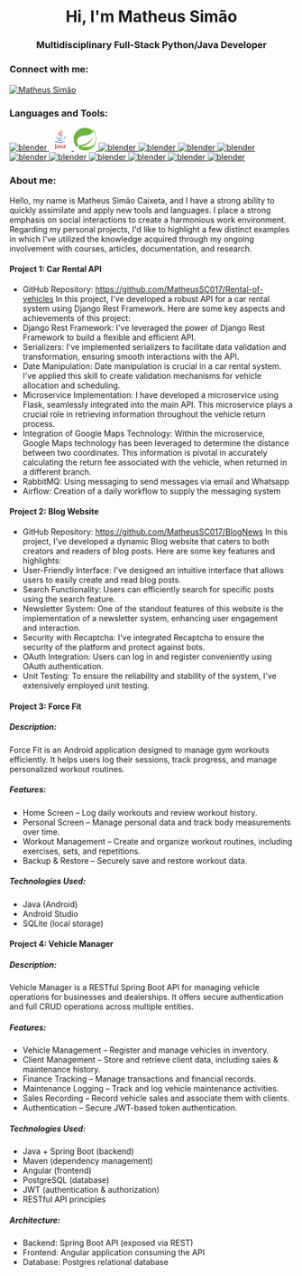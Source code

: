 <h1 align="center">Hi, I'm Matheus Simão</h1>
<h3 align="center">Multidisciplinary Full-Stack Python/Java Developer </h3>

<h3 align="left">Connect with me:</h3>

<p align="left">
  <a href="https://www.linkedin.com/in/matheussimaocaixeta/" target="blank"><img align="center" src="https://github.com/MatheusSC017/MatheusSC017/assets/101995486/6680758b-0ce2-465e-a871-610a57fe9d10" alt="Matheus Simão" height="40" width="40" /></a>
</p>

<h3 align="left">Languages and Tools:</h3>
<p align="left"> 
  <a href="https://www.python.org/" target="_blank" rel="noreferrer"> 
    <img src="https://github.com/MatheusSC017/MatheusSC017/assets/101995486/1b0102fe-2335-4df7-bce9-65bd66002aec" alt="blender" width="40" height="40"/>
  </a>

  <a href="https://www.java.com/en/" target="_blank" rel="noreferrer"> 
    <img src="java.svg" alt="blender" width="40" height="40"/>
  </a>

  <a href="https://spring.io/projects/spring-boot" target="_blank" rel="noreferrer"> 
    <img src="spring.png" alt="blender" width="40" height="40"/>
  </a>
  
  <a href="https://www.djangoproject.com/" target="_blank" rel="noreferrer"> 
    <img src="https://github.com/MatheusSC017/MatheusSC017/assets/101995486/021a83a6-5324-4394-997b-b392d0b966ff" alt="blender" width="40" height="40"/>
  </a>
  
  <a href="https://flask.palletsprojects.com/en/3.0.x/" target="_blank" rel="noreferrer"> 
    <img src="https://github.com/MatheusSC017/MatheusSC017/assets/101995486/9c760f53-1c75-44d8-b9ba-4b2c2e52fc69" alt="blender" width="40" height="40"/>
  </a>
  
  <a href="https://scikit-learn.org/stable/" target="_blank" rel="noreferrer"> 
    <img src="https://github.com/MatheusSC017/MatheusSC017/assets/101995486/512171ba-6eca-4f70-9c06-bdbfacb062f0" alt="blender" width="60" height="40"/>
  </a>
  
  <a href="https://numpy.org/" target="_blank" rel="noreferrer"> 
    <img src="https://github.com/MatheusSC017/MatheusSC017/assets/101995486/ce9ddb5e-61f5-4f78-b7e8-cb2da15509cf" alt="blender" width="40" height="40"/>
  </a>
  
  <a href="https://pandas.pydata.org/" target="_blank" rel="noreferrer"> 
    <img src="https://github.com/MatheusSC017/MatheusSC017/assets/101995486/98dcf63e-4980-42fc-8083-c0ece8d3cd5f" alt="blender" width="50" height="40"/>
  </a>
  
  <a href="https://developer.mozilla.org/pt-BR/docs/Web/JavaScript" target="_blank" rel="noreferrer"> 
    <img src="https://github.com/MatheusSC017/MatheusSC017/assets/101995486/d568f8ec-73eb-4c6e-928a-ad69d51b5495" alt="blender" width="40" height="40"/>
  </a>
  
  <a href="https://developer.mozilla.org/pt-BR/docs/Web/HTML" target="_blank" rel="noreferrer"> 
    <img src="https://github.com/MatheusSC017/MatheusSC017/assets/101995486/fa651323-8cea-48c5-8c32-1b7c11f0d6d6" alt="blender" width="40" height="40"/>
  </a>
  
  <a href="https://developer.mozilla.org/pt-BR/docs/Web/CSS" target="_blank" rel="noreferrer"> 
    <img src="https://github.com/MatheusSC017/MatheusSC017/assets/101995486/e142ec60-8836-4d71-91dd-7feabb08d11c" alt="blender" width="30" height="40"/>
  </a>
  
  <a href="https://www.docker.com/" target="_blank" rel="noreferrer"> 
    <img src="https://github.com/MatheusSC017/MatheusSC017/assets/101995486/1e0540d1-2029-4991-b631-9ced69e4cadc" alt="blender" width="40" height="40"/>
  </a>
  
  <a href="https://www.rabbitmq.com/" target="_blank" rel="noreferrer"> 
    <img src="https://github.com/MatheusSC017/MatheusSC017/assets/101995486/a87c3385-0a0c-4f42-8c60-4ae4863490db" alt="blender" width="40" height="40"/>
  </a>
</p>

<h3 align="left">About me:</h3>

Hello, my name is Matheus Simão Caixeta, and I have a strong ability to quickly assimilate and apply new tools and languages. I place a strong emphasis on social interactions to create a harmonious work environment. Regarding my personal projects, I'd like to highlight a few distinct examples in which I've utilized the knowledge acquired through my ongoing involvement with courses, articles, documentation, and research.

#### Project 1: Car Rental API
- GitHub Repository: https://github.com/MatheusSC017/Rental-of-vehicles
In this project, I've developed a robust API for a car rental system using Django Rest
Framework. Here are some key aspects and achievements of this project:
- Django Rest Framework: I've leveraged the power of Django Rest Framework to build
a flexible and efficient API.
- Serializers: I've implemented serializers to facilitate data validation and
transformation, ensuring smooth interactions with the API.
- Date Manipulation: Date manipulation is crucial in a car rental system. I've applied this
skill to create validation mechanisms for vehicle allocation and scheduling.
-  Microservice Implementation: I have developed a microservice using Flask, seamlessly integrated into the main API. This microservice plays a crucial role in retrieving information throughout the vehicle return process.
-   Integration of Google Maps Technology: Within the microservice, Google Maps technology has been leveraged to determine the distance between two coordinates. This information is pivotal in accurately calculating the return fee associated with the vehicle, when returned in a different branch.
-   RabbitMQ: Using messaging to send messages via email and Whatsapp
-   Airflow: Creation of a daily workflow to supply the messaging system

#### Project 2: Blog Website
- GitHub Repository: https://github.com/MatheusSC017/BlogNews
In this project, I've developed a dynamic Blog website that caters to both creators and
readers of blog posts. Here are some key features and highlights:
- User-Friendly Interface: I've designed an intuitive interface that allows users to easily
create and read blog posts.
- Search Functionality: Users can efficiently search for specific posts using the search
feature.
- Newsletter System: One of the standout features of this website is the
implementation of a newsletter system, enhancing user engagement and interaction.
- Security with Recaptcha: I've integrated Recaptcha to ensure the security of the
platform and protect against bots.
- OAuth Integration: Users can log in and register conveniently using OAuth
authentication.
- Unit Testing: To ensure the reliability and stability of the system, I've extensively
employed unit testing.

#### Project 3: Force Fit

##### Description:
Force Fit is an Android application designed to manage gym workouts efficiently. It helps users log their sessions, track progress, and manage personalized workout routines.


##### Features:
- Home Screen – Log daily workouts and review workout history.
- Personal Screen – Manage personal data and track body measurements over time.
- Workout Management – Create and organize workout routines, including exercises, sets, and repetitions.
- Backup & Restore – Securely save and restore workout data.

##### Technologies Used:
- Java (Android)
- Android Studio
- SQLite (local storage)

#### Project 4: Vehicle Manager

##### Description:
Vehicle Manager is a RESTful Spring Boot API for managing vehicle operations for businesses and dealerships. It offers secure authentication and full CRUD operations across multiple entities.

##### Features:
- Vehicle Management – Register and manage vehicles in inventory.
- Client Management – Store and retrieve client data, including sales & maintenance history.
- Finance Tracking – Manage transactions and financial records.
- Maintenance Logging – Track and log vehicle maintenance activities.
- Sales Recording – Record vehicle sales and associate them with clients.
- Authentication – Secure JWT-based token authentication.

##### Technologies Used:
- Java + Spring Boot (backend)
- Maven (dependency management)
- Angular (frontend)
- PostgreSQL (database)
- JWT (authentication & authorization)
- RESTful API principles

##### Architecture:
- Backend: Spring Boot API (exposed via REST)
- Frontend: Angular application consuming the API
- Database: Postgres relational database
